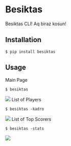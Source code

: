 # Besiktas

Besiktas CLI! Aq biraz kosun!

## Installation

```shell
$ pip install besiktas
```

## Usage
Main Page
```shell summary
$ besiktas
```
![](docs/main.png)
List of Players
```shell footballers
$ besiktas -kadro
```
![](docs/kadro.png)
List of Top Scorers
```shell footballers
$ besiktas -stats
```
![](docs/stats.png)
